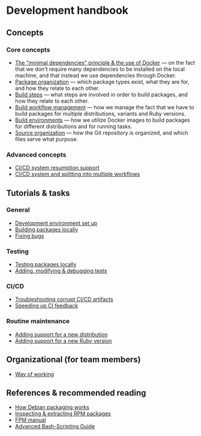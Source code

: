 # Development handbook

## Concepts

### Core concepts

 * [The "minimal dependencies" principle & the use of Docker](minimal-dependencies-principle.md) — on the fact that we don't require many dependencies to be installed on the local machine, and that instead we use dependencies through Docker.
 * [Package organization](package-organization.md) — which package types exist, what they are for, and how they relate to each other.
 * [Build steps](build-steps.md) — what steps are involved in order to build packages, and how they relate to each other.
 * [Build workflow management](build-workflow-management.md) — how we manage the fact that we have to build packages for multiple distributions, variants and Ruby versions.
 * [Build environments](build-environments.md) — how we utilize Docker images to build packages for different distributions and for running tasks.
 * [Source organization](source-organization.md) — how the Git repository is organized, and which files serve what purpose.

### Advanced concepts

 * [CI/CD system resumption support](ci-cd-resumption.md)
 * [CI/CD system and splitting into multiple workflows](ci-cd-split-multiple-workflows.md)

## Tutorials & tasks

### General

 * [Development environment set up](dev-environment-setup.md)
 * [Building packages locally](building-packages-locally.md)
 * [Fixing bugs](fixing-bugs.md)

### Testing

 * [Testing packages locally](testing-packages-locally.md)
 * [Adding, modifying & debugging tests](#modifying-and-debugging-tests.md)

### CI/CD

 * [Troubleshooting corrupt CI/CD artifacts](troubleshooting-corrupt-ci-cd-artifacts.md)
 * [Speeding up CI feedback](speeding-up-ci-feedback.md)

### Routine maintenance

 * [Adding support for a new distribution](add-new-distro.md)
 * [Adding support for a new Ruby version](add-new-ruby-version.md)

## Organizational (for team members)

 * [Way of working](way-of-working.md)

## References & recommended reading

 * [How Debian packaging works](https://www.joyfulbikeshedding.com/blog/2020-08-03-how-debian-packaging-works.html)
 * [Inspecting & extracting RPM packages](https://blog.packagecloud.io/eng/2015/10/13/inspect-extract-contents-rpm-packages/)
 * [FPM manual](http://fpm.readthedocs.io/en/latest/)
 * [Advanced Bash-Scripting Guide](https://tldp.org/LDP/abs/html/)
